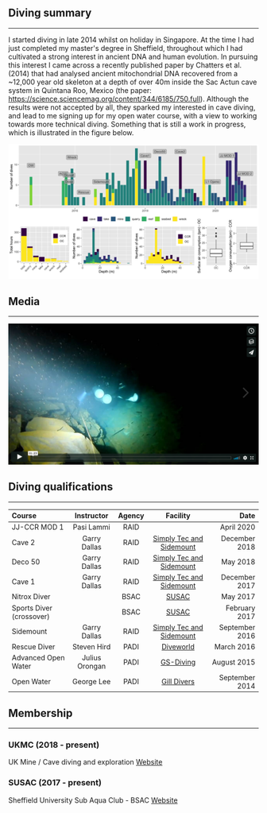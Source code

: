 ## Diving summary
___

I started diving in late 2014 whilst on holiday in Singapore. At the time I had just completed my master's degree 
in Sheffield, throughout which I had cultivated a strong interest in ancient DNA and human evolution. In pursuing this 
interest I came across a recently published paper by Chatters et al. (2014) that had analysed ancient mitochondrial DNA
recovered from a ~12,000 year old skeleton at a depth of over 40m inside the Sac Actun cave system in Quintana Roo, 
Mexico (the paper: <https://science.sciencemag.org/content/344/6185/750.full>). Although the results were not accepted
by all, they sparked my interested in cave diving, and lead to me signing up for my open water course, with a view to 
working towards more technical diving. Something that is still a work in progress, which is illustrated in the figure
below. 

![](dive_data/dive_summaries.png)


## Media
___

[![Watch the video](AberLasDeepExit.png)](https://vimeo.com/288444600)

## Diving qualifications
___

| Course | Instructor | Agency | Facility | Date |
|:-------|:----------:|:--------:|:----:|-----:|
| JJ-CCR MOD 1 | Pasi Lammi | RAID | | April 2020 |
| Cave 2 | Garry Dallas | RAID | [Simply Tec and Sidemount](http://www.simplysidemount.com/) | December 2018 |
| Deco 50 | Garry Dallas | RAID | [Simply Tec and Sidemount](http://www.simplysidemount.com/) | May 2018 |
| Cave 1 | Garry Dallas | RAID | [Simply Tec and Sidemount](http://www.simplysidemount.com/) | December 2017 | 
| Nitrox Diver | | BSAC | [SUSAC](http://www.susac.com/) | May 2017 | 
| Sports Diver (crossover) | | BSAC | [SUSAC](http://www.susac.com/) | February 2017 |
| Sidemount |  Garry Dallas | RAID | [Simply Tec and Sidemount](http://www.simplysidemount.com/) | September 2016 |
| Rescue Diver | Steven Hird | PADI | [Diveworld](https://www.learn2dive.co.uk/) | March 2016 |
| Advanced Open Water | Julius Orongan | PADI | [GS-Diving](https://www.gs-diving.com/) | August 2015 |
| Open Water | George Lee | PADI | [Gill Divers](https://www.gilldivers.com/) | September 2014 |

## Membership
___

### UKMC (2018 - present)

UK Mine / Cave diving and exploration
[Website](http://www.ukmine-cave.com/)

### SUSAC (2017 - present)

Sheffield University Sub Aqua Club - BSAC
[Website](http://www.susac.com/)